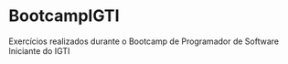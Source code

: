 # BootcampIGTI
Exercícios realizados durante o Bootcamp de Programador de Software Iniciante do IGTI
